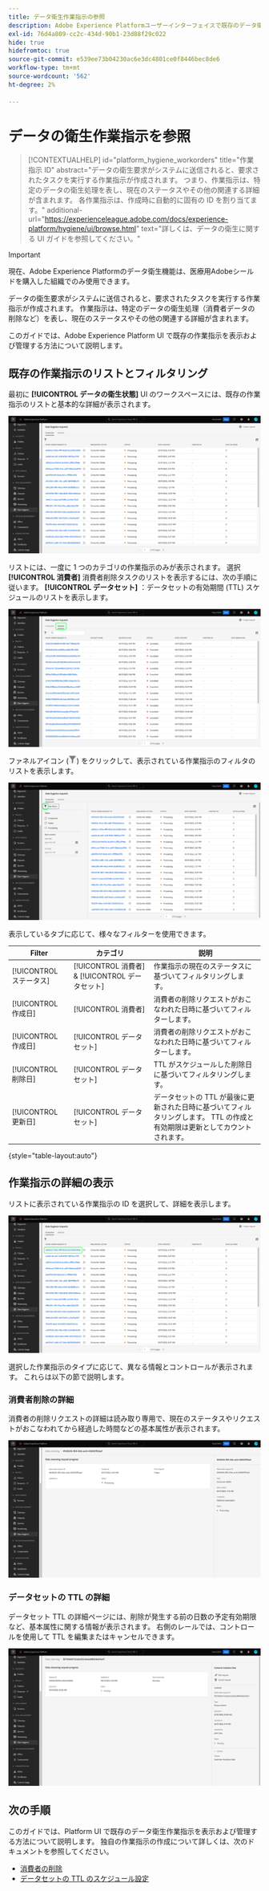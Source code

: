 ```yaml
---
title: データ衛生作業指示の参照
description: Adobe Experience Platformユーザーインターフェイスで既存のデータ衛生作業指示を表示および管理する方法について説明します。
exl-id: 76d4a809-cc2c-434d-90b1-23d88f29c022
hide: true
hidefromtoc: true
source-git-commit: e539ee73b04230ac6e3dc4801ce0f8446bec8de6
workflow-type: tm+mt
source-wordcount: '562'
ht-degree: 2%

---
```


# データの衛生作業指示を参照

>[!CONTEXTUALHELP]
>id="platform_hygiene_workorders"
>title="作業指示 ID"
>abstract="データの衛生要求がシステムに送信されると、要求されたタスクを実行する作業指示が作成されます。 つまり、作業指示は、特定のデータの衛生処理を表し、現在のステータスやその他の関連する詳細が含まれます。 各作業指示は、作成時に自動的に固有の ID を割り当てます。"
>additional-url="https://experienceleague.adobe.com/docs/experience-platform/hygiene/ui/browse.html" text="詳しくは、データの衛生に関する UI ガイドを参照してください。"

>[!IMPORTANT]
>
>現在、Adobe Experience Platformのデータ衛生機能は、医療用Adobeシールドを購入した組織でのみ使用できます。

データの衛生要求がシステムに送信されると、要求されたタスクを実行する作業指示が作成されます。 作業指示は、特定のデータの衛生処理（消費者データの削除など）を表し、現在のステータスやその他の関連する詳細が含まれます。

このガイドでは、Adobe Experience Platform UI で既存の作業指示を表示および管理する方法について説明します。

## 既存の作業指示のリストとフィルタリング

最初に **[!UICONTROL データの衛生状態]** UI のワークスペースには、既存の作業指示のリストと基本的な詳細が表示されます。

![を示す画像 [!UICONTROL データの衛生状態] Platform UI のワークスペース](../images/ui/browse/work-order-list.png)

リストには、一度に 1 つのカテゴリの作業指示のみが表示されます。 選択 **[!UICONTROL 消費者]** 消費者削除タスクのリストを表示するには、次の手順に従います。 **[!UICONTROL データセット]** ：データセットの有効期間 (TTL) スケジュールのリストを表示します。

![を示す画像 [!UICONTROL データセット] タブ](../images/ui/browse/dataset-tab.png)

ファネルアイコン (![ファネルアイコンの画像](../images/ui/browse/funnel-icon.png)) をクリックして、表示されている作業指示のフィルタのリストを表示します。

![表示された作業指示フィルターの画像](../images/ui/browse/filters.png)

表示しているタブに応じて、様々なフィルターを使用できます。

| Filter | カテゴリ | 説明 |
| --- | --- | --- |
| [!UICONTROL ステータス] | [!UICONTROL 消費者] &amp; [!UICONTROL データセット] | 作業指示の現在のステータスに基づいてフィルタリングします。 |
| [!UICONTROL 作成日] | [!UICONTROL 消費者] | 消費者の削除リクエストがおこなわれた日時に基づいてフィルターします。 |
| [!UICONTROL 作成日] | [!UICONTROL データセット] | 消費者の削除リクエストがおこなわれた日時に基づいてフィルターします。 |
| [!UICONTROL 削除日] | [!UICONTROL データセット] | TTL がスケジュールした削除日に基づいてフィルタリングします。 |
| [!UICONTROL 更新日] | [!UICONTROL データセット] | データセットの TTL が最後に更新された日時に基づいてフィルタリングします。 TTL の作成と有効期限は更新としてカウントされます。 |

{style=&quot;table-layout:auto&quot;}

## 作業指示の詳細の表示

リストに表示されている作業指示の ID を選択して、詳細を表示します。

![選択されている作業指示 ID を示す画像](../images/ui/browse/select-work-order.png)

選択した作業指示のタイプに応じて、異なる情報とコントロールが表示されます。 これらは以下の節で説明します。

### 消費者削除の詳細

<!-- (Not available for initial release)
>[!CONTEXTUALHELP]
>id="platform_hygiene_responsemessages"
>title="Consumer delete response"
>abstract="When a consumer deletion process receives a response from the system, these messages are displayed under the **[!UICONTROL Result]** section. If a problem occurs while a work order is processing, any relevant error messages will appear in this section to help you troubleshoot the issue. To learn more, see the data hygiene UI guide."
-->

消費者の削除リクエストの詳細は読み取り専用で、現在のステータスやリクエストがおこなわれてから経過した時間などの基本属性が表示されます。

![消費者削除作業指示の詳細ページを示す画像](../images/ui/browse/consumer-delete-details.png)

### データセットの TTL の詳細

データセット TTL の詳細ページには、削除が発生する前の日数の予定有効期限など、基本属性に関する情報が表示されます。 右側のレールでは、コントロールを使用して TTL を編集またはキャンセルできます。

![データセットの TTL 作業指示の詳細ページを示す画像](../images/ui/browse/ttl-details.png)

## 次の手順

このガイドでは、Platform UI で既存のデータ衛生作業指示を表示および管理する方法について説明します。 独自の作業指示の作成について詳しくは、次のドキュメントを参照してください。

* [消費者の削除](./delete-consumer.md)
* [データセットの TTL のスケジュール設定](./ttl.md)
